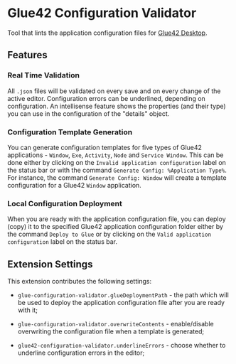 # Glue42 Configuration Validator

Tool that lints the application configuration files for [Glue42 Desktop](https://glue42.com/).

## Features

### Real Time Validation

All `.json` files will be validated on every save and on every change of the active editor. Configuration errors can be underlined, depending on configuration. An intellisense feature shows the properties (and their type) you can use in the configuration of the "details" object.

### Configuration Template Generation

You can generate configuration templates for five types of Glue42 applications - `Window`, `Exe`, `Activity`, `Node` and `Service Window`. This can be done either by clicking on the `Invalid application configuration` label on the status bar or with the command `Generate Config: %Application Type%`. For instance, the command `Generate Config: Window` will create a template configuration for a Glue42 `Window` application.

### Local Configuration Deployment

When you are ready with the application configuration file, you can deploy (copy) it to the specified Glue42 application configuration folder either by the command `Deploy to Glue` or by clicking on the `Valid application configuration` label on the status bar.

## Extension Settings

This extension contributes the following settings:

- `glue-configuration-validator.glueDeploymentPath` - the path which will be used to deploy the application configuration file after you are ready with it;

- `glue-configuration-validator.overwriteContents` - enable/disable overwriting the configuration file when a template is generated;

- `glue42-configuration-validator.underlineErrors` - choose whether to underline configuration errors in the editor;
